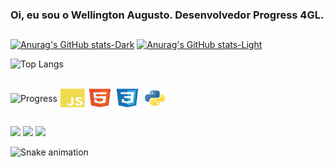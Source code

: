 ### Oi, eu sou o Wellington Augusto. Desenvolvedor Progress 4GL.
##
[![Anurag's GitHub stats-Dark](https://github-readme-stats.vercel.app/api?username=WellingtonAugusto87&show_icons=true&theme=dark#gh-dark-mode-only)](https://github.com/WellingtonAugusto87/github-readme-stats#gh-dark-mode-only)
[![Anurag's GitHub stats-Light](https://github-readme-stats.vercel.app/api?username=WellingtonAugusto87&show_icons=true&theme=default#gh-light-mode-only)](https://github.com/WellingtonAugusto87/github-readme-stats#gh-light-mode-only)

<!--[![Top Langs](https://github-readme-stats.vercel.app/api/top-langs/?username=WellingtonAugusto87&layout=donut)](https://github.com/WellingtonAugusto87/github-readme-stats) -->

![Top Langs](https://github-readme-stats.vercel.app/api/top-langs/?username=WellingtonAugusto87&hide_progress=true)

<div style="display: inline_block"><br>
  <img align="center" alt="Progress" height="30" width="40"   src="https://camo.githubusercontent.com/515239f29984726c9c8bb33d56267206b941b526ae8272db809c337f4dd551a5/68747470733a2f2f7a76672e67616c6c65727963646e2e76736173736574732e696f2f657874656e73696f6e732f7a76672f7673636f64652d6f6561626c2f302e322e322f313437363335353136373034392f4d6963726f736f66742e56697375616c53747564696f2e53657276696365732e49636f6e732e44656661756c74">
  <img align="center" alt="Js" height="30" width="40" src="https://raw.githubusercontent.com/devicons/devicon/master/icons/javascript/javascript-plain.svg">
  <img align="center" alt="HTML" height="30" width="40" src="https://raw.githubusercontent.com/devicons/devicon/master/icons/html5/html5-original.svg">
  <img align="center" alt="CSS" height="30" width="40" src="https://raw.githubusercontent.com/devicons/devicon/master/icons/css3/css3-original.svg">
  <img align="center" alt="Python" height="30" width="40" src="https://raw.githubusercontent.com/devicons/devicon/master/icons/python/python-original.svg">
</div>
  
  ##
 
<div> 
  <a href="https://instagram.com/wellingtonaugusto_" target="_blank"><img src="https://img.shields.io/badge/-Instagram-%23E4405F?style=for-the-badge&logo=instagram&logoColor=white" target="_blank"></a>
  <a href = "mailto:wellingtonaugusto67@gmail.com"><img src="https://img.shields.io/badge/-Gmail-%23333?style=for-the-badge&logo=gmail&logoColor=white" target="_blank"></a>
  <a href="https://www.linkedin.com/in/wellington-augusto-s" target="_blank"><img src="https://img.shields.io/badge/-LinkedIn-%230077B5?style=for-the-badge&logo=linkedin&logoColor=white" target="_blank"></a>
</div>

![Snake animation](https://github.com/wellingtonaugusto87/wellingtonaugusto87/blob/output/github-contribution-grid-snake.svg)
<!--
**WellingtonAugusto87/WellingtonAugusto87** is a ✨ _special_ ✨ repository because its `README.md` (this file) appears on your GitHub profile.

Here are some ideas to get you started:

- 🔭 I’m currently working on ...
- 🌱 I’m currently learning ...
- 👯 I’m looking to collaborate on ...
- 🤔 I’m looking for help with ...
- 💬 Ask me about ...
- 📫 How to reach me: ...
- 😄 Pronouns: ...
- ⚡ Fun fact: ...
-->
